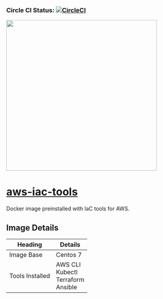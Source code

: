 ### Circle CI Status: [![CircleCI](https://circleci.com/gh/deanshanahan/aws-iac-tools.svg?style=svg)](https://circleci.com/gh/deanshanahan/aws-iac-tools)

<img src="https://www.icmanage.com/wp-content/uploads/2018/05/AWS-logo.png" width="400">

# [aws-iac-tools](https://hub.docker.com/repository/docker/deanshanahan/aws-iac-tools)

Docker image preinstalled with IaC tools for AWS.

## Image Details
| Heading | Details |
| --- | --- |
| Image Base | Centos 7 |
| Tools Installed | AWS CLI<br>Kubectl<br>Terraform<br>Ansible |

